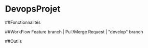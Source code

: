 # DevopsProjet

##Fonctionnalités

##WorkFlow 
Feature branch | Pull/Merge Request | "develop" branch

##Outils
